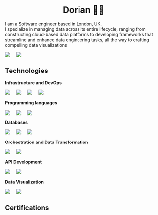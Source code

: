<h1 align='center'> Dorian 👨‍💻 </h1>

<p align='left'>
  I am a Software engineer based in London, UK. <br>
  I specialize in managing data across its entire lifecycle, ranging from constructing cloud-based data platforms to developing frameworks that streamline and enhance data engineering tasks, all the way to crafting compelling data visualizations
</p>

<p align='left'>
  <a href="https://dorianbg.github.io/"><img src="https://img.shields.io/badge/website-000000?style=for-the-badge&logo=About.me&logoColor=white" /></a>&nbsp;&nbsp;&nbsp;&nbsp; <a href="https://www.linkedin.com/in/dorianbg"><img src="https://img.shields.io/badge/linkedin-%230077B5.svg?&style=for-the-badge&logo=linkedin&logoColor=white" /></a>&nbsp;&nbsp;&nbsp;&nbsp;
</p>

## Technologies

**Infrastructure and DevOps**
<p align='left'>
    <img src="https://img.shields.io/static/v1?style=for-the-badge&message=Microsoft+Azure&color=0078D4&logo=Microsoft+Azure&logoColor=FFFFFF&label=" />&nbsp;&nbsp;&nbsp;&nbsp;
    <img src="https://img.shields.io/static/v1?style=for-the-badge&message=Kubernetes&color=326CE5&logo=Kubernetes&logoColor=FFFFFF&label=" />&nbsp;&nbsp;&nbsp;&nbsp;
    <img src="https://img.shields.io/static/v1?style=for-the-badge&message=Helm&color=0F1689&logo=Helm&logoColor=FFFFFF&label=" />&nbsp;&nbsp;&nbsp;&nbsp;
    <img src="https://img.shields.io/badge/docker-%230db7ed.svg?style=for-the-badge&logo=docker&logoColor=white" />&nbsp;&nbsp;&nbsp;&nbsp;
</p>

**Programming languages**
<p align='left'>
    <img style="vertical-align:middle" src="https://img.shields.io/badge/python-3670A0?style=for-the-badge&logo=python&logoColor=ffffff" />&nbsp;&nbsp;&nbsp;&nbsp;
    <img style="vertical-align:middle"src="https://img.shields.io/badge/sql-878280?style=for-the-badge&logo=sql&logoColor=ffffff" />&nbsp;&nbsp;&nbsp;&nbsp;
    <img style="vertical-align:middle" src="https://img.shields.io/badge/Java-ED8B00?style=for-the-badge&logo=openjdk&logoColor=white" />&nbsp;&nbsp;&nbsp;&nbsp;
</p>

**Databases**
<p align='left'>
  <img src="https://img.shields.io/badge/PostgreSQL-blue.svg?&style=for-the-badge&logo=postgresql&logoColor=white" />&nbsp;&nbsp;&nbsp;&nbsp;
  <img src="https://img.shields.io/static/v1?style=for-the-badge&message=DuckDB&color=222222&logo=DuckDB&logoColor=FFF000&label=" />&nbsp;&nbsp;&nbsp;&nbsp;
  <img src="https://img.shields.io/static/v1?style=for-the-badge&message=Snowflake&color=222222&logo=Snowflake&logoColor=29B5E8&label=" />&nbsp;&nbsp;&nbsp;&nbsp;
</p>

**Orchestration and Data Transformation**
<p align='left'>
  <img src="https://img.shields.io/badge/Apache_Airflow-2f8780.svg?&style=for-the-badge&logo=apache-airflow" />&nbsp;&nbsp;&nbsp;&nbsp;
  <a href="https://www.getdbt.com/"><img src="https://img.shields.io/badge/dbt-de5d40.svg?&style=for-the-badge&logo=dbt&logoColor=white" /></a>&nbsp;&nbsp;&nbsp;&nbsp;
</p>

**API Development**
<p align='left'>
  <a href="https://fastapi.tiangolo.com/"><img src="https://img.shields.io/badge/fastapi-2a7358.svg?&style=for-the-badge&logo=fastapi&logoColor=white" /></a>&nbsp;&nbsp;&nbsp;&nbsp;
  <a href="https://spring.io//"><img src="https://img.shields.io/static/v1?style=for-the-badge&message=Spring+Boot&color=6DB33F&logo=Spring+Boot&logoColor=FFFFFF&label=" /></a>&nbsp;&nbsp;&nbsp;&nbsp;
</p>

**Data Visualization**
<p align='left'>
  <a href="https://plotly.com/"><img src="https://img.shields.io/badge/plotly_dash-3670A0.svg?&style=for-the-badge&logo=plotly&logoColor=white" /></a>&nbsp;&nbsp;&nbsp;&nbsp;
  <a href="https://streamlit.io/"><img src="https://img.shields.io/badge/streamlit-red.svg?&style=for-the-badge&logo=streamlit&logoColor=white" /></a>&nbsp;&nbsp;&nbsp;&nbsp;
</p>

## Certifications
